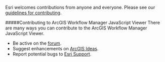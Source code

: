 Esri welcomes contributions from anyone and everyone. Please see our [guidelines for contributing](https://github.com/esri/contributing).

#####Contributing to ArcGIS Workflow Manager JavaScript Viewer
There are many ways you can contribute to the ArcGIS Workflow Manager JavaScript Viewer.

* Be active on the [forum](http://forums.arcgis.com/forums/71-Workflow-Manager).
* Suggest enhancements on [ArcGIS Ideas](http://ideas.arcgis.com/).
* Report potential bugs to [Esri Support](http://support.esri.com/en/).
